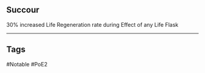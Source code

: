 ## Succour
30% increased Life Regeneration rate during Effect of any Life Flask

---
## Tags
#Notable
#PoE2
